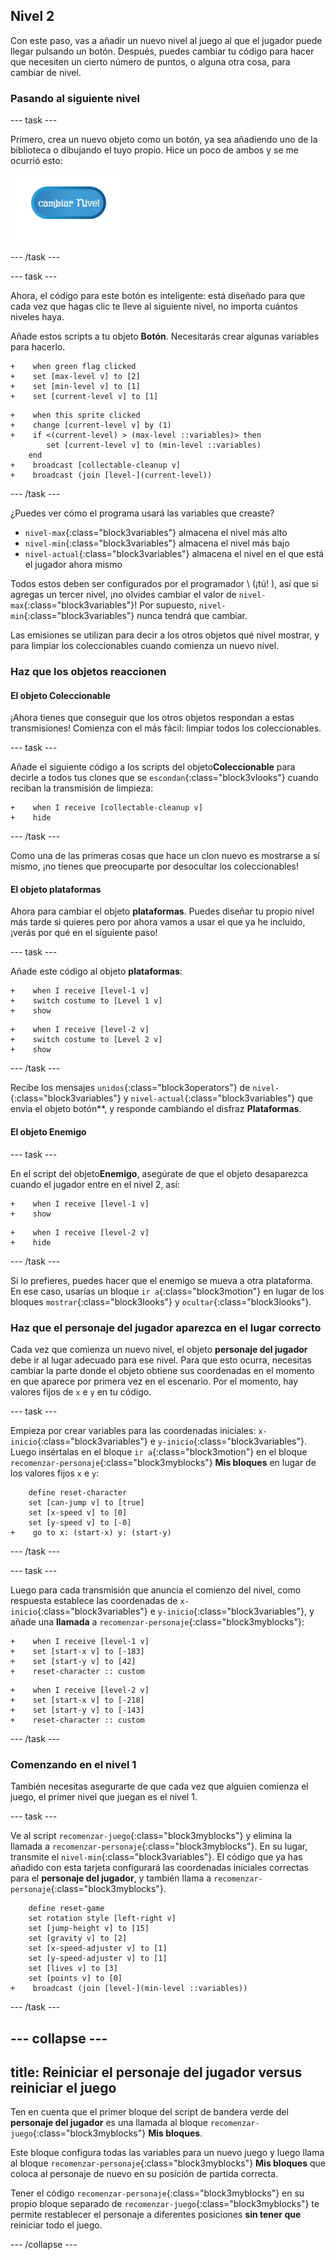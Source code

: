 ## Nivel 2

Con este paso, vas a añadir un nuevo nivel al juego al que el jugador puede llegar pulsando un botón. Después, puedes cambiar tu código para hacer que necesiten un cierto número de puntos, o alguna otra cosa, para cambiar de nivel.

### Pasando al siguiente nivel

\--- task \---

Primero, crea un nuevo objeto como un botón, ya sea añadiendo uno de la biblioteca o dibujando el tuyo propio. Hice un poco de ambos y se me ocurrió esto:

![El objeto botón para cambiar niveles](images/levelButton.png)

\--- /task \---

\--- task \---

Ahora, el código para este botón es inteligente: está diseñado para que cada vez que hagas clic te lleve al siguiente nivel, no importa cuántos niveles haya.

Añade estos scripts a tu objeto **Botón**. Necesitarás crear algunas variables para hacerlo.

```blocks3
+    when green flag clicked
+    set [max-level v] to [2]
+    set [min-level v] to [1]
+    set [current-level v] to [1]
```

```blocks3
+    when this sprite clicked
+    change [current-level v] by (1)
+    if <(current-level) > (max-level ::variables)> then
        set [current-level v] to (min-level ::variables)
    end
+    broadcast [collectable-cleanup v]
+    broadcast (join [level-](current-level))
```

\--- /task \---

¿Puedes ver cómo el programa usará las variables que creaste?

+ `nivel-max`{:class="block3variables"} almacena el nivel más alto
+ `nivel-min`{:class="block3variables"} almacena el nivel más bajo
+ `nivel-actual`{:class="block3variables"} almacena el nivel en el que está el jugador ahora mismo

Todos estos deben ser configurados por el programador \ (¡tú! \), así que si agregas un tercer nivel, ¡no olvides cambiar el valor de `nivel-max`{:class="block3variables"}! Por supuesto, `nivel-min`{:class="block3variables"} nunca tendrá que cambiar.

Las emisiones se utilizan para decir a los otros objetos qué nivel mostrar, y para limpiar los coleccionables cuando comienza un nuevo nivel.

### Haz que los objetos reaccionen

#### El objeto **Coleccionable**

¡Ahora tienes que conseguir que los otros objetos respondan a estas transmisiones! Comienza con el más fácil: limpiar todos los coleccionables.

\--- task \---

Añade el siguiente código a los scripts del objeto**Coleccionable** para decirle a todos tus clones que se `escondan`{:class="block3vlooks"} cuando reciban la transmisión de limpieza:

```blocks3
+    when I receive [collectable-cleanup v]
+    hide
```

\--- /task \---

Como una de las primeras cosas que hace un clon nuevo es mostrarse a sí mismo, ¡no tienes que preocuparte por desocultar los coleccionables!

#### El objeto **plataformas**

Ahora para cambiar el objeto **plataformas**. Puedes diseñar tu propio nivel más tarde si quieres pero por ahora vamos a usar el que ya he incluido, ¡verás por qué en el siguiente paso!

\--- task \---

Añade este código al objeto **plataformas**:

```blocks3
+    when I receive [level-1 v]
+    switch costume to [Level 1 v]
+    show
```

```blocks3
+    when I receive [level-2 v]
+    switch costume to [Level 2 v]
+    show
```

\--- /task \---

Recibe los mensajes `unidos`{:class="block3operators"} de `nivel-`{:class="block3variables"} y `nivel-actual`{:class="block3variables"} que envía el objeto </strong>botón**, y responde cambiando el disfraz **Plataformas**.</p> 

#### El objeto **Enemigo**

\--- task \---

En el script del objeto**Enemigo**, asegúrate de que el objeto desaparezca cuando el jugador entre en el nivel 2, así:

```blocks3
+    when I receive [level-1 v]
+    show
```

```blocks3
+    when I receive [level-2 v]
+    hide
```

\--- /task \---

Si lo prefieres, puedes hacer que el enemigo se mueva a otra plataforma. En ese caso, usarías un bloque `ir a`{:class="block3motion"} en lugar de los bloques `mostrar`{:class="block3looks"} y `ocultar`{:class="block3looks"}.

### Haz que el **personaje del jugador** aparezca en el lugar correcto

Cada vez que comienza un nuevo nivel, el objeto **personaje del jugador** debe ir al lugar adecuado para ese nivel. Para que esto ocurra, necesitas cambiar la parte donde el objeto obtiene sus coordenadas en el momento en que aparece por primera vez en el escenario. Por el momento, hay valores fijos de `x` e `y` en tu código.

\--- task \---

Empieza por crear variables para las coordenadas iniciales: `x-inicio`{:class="block3variables"} e `y-inicio`{:class="block3variables"}. Luego insértalas en el bloque `ir a`{:class="block3motion"} en el bloque `recomenzar-personaje`{:class="block3myblocks"} **Mis bloques** en lugar de los valores fijos `x` e `y`:

```blocks3
    define reset-character
    set [can-jump v] to [true]
    set [x-speed v] to [0]
    set [y-speed v] to [-0]
+    go to x: (start-x) y: (start-y)
```

\--- /task \---

\--- task \---

Luego para cada transmisión que anuncia el comienzo del nivel, como respuesta establece las coordenadas de `x-inicio`{:class="block3variables"} e `y-inicio`{:class="block3variables"}, y añade una **llamada** a `recomenzar-personaje`{:class="block3myblocks"}:

```blocks3
+    when I receive [level-1 v]
+    set [start-x v] to [-183]
+    set [start-y v] to [42]
+    reset-character :: custom
```

```blocks3
+    when I receive [level-2 v]
+    set [start-x v] to [-218]
+    set [start-y v] to [-143]
+    reset-character :: custom
```

\--- /task \---

### Comenzando en el nivel 1

También necesitas asegurarte de que cada vez que alguien comienza el juego, el primer nivel que juegan es el nivel 1.

\--- task \---

Ve al script `recomenzar-juego`{:class="block3myblocks"} y elimina la llamada a `recomenzar-personaje`{:class="block3myblocks"}. En su lugar, transmite el `nivel-min`{:class="block3variables"}. El código que ya has añadido con esta tarjeta configurará las coordenadas iniciales correctas para el **personaje del jugador**, y también llama a `recomenzar-personaje`{:class="block3myblocks"}.

```blocks3
    define reset-game
    set rotation style [left-right v]
    set [jump-height v] to [15]
    set [gravity v] to [2]
    set [x-speed-adjuster v] to [1]
    set [y-speed-adjuster v] to [1]
    set [lives v] to [3]
    set [points v] to [0]
+    broadcast (join [level-](min-level ::variables))
```

\--- /task \---

## \--- collapse \---

## title: Reiniciar el personaje del jugador versus reiniciar el juego

Ten en cuenta que el primer bloque del script de bandera verde del **personaje del jugador** es una llamada al bloque `recomenzar-juego`{:class="block3myblocks"} **Mis bloques**.

Este bloque configura todas las variables para un nuevo juego y luego llama al bloque `recomenzar-personaje`{:class="block3myblocks"} **Mis bloques** que coloca al personaje de nuevo en su posición de partida correcta.

Tener el código `recomenzar-personaje`{:class="block3myblocks"} en su propio bloque separado de `recomenzar-juego`{:class="block3myblocks"} te permite restablecer el personaje a diferentes posiciones **sin tener que** reiniciar todo el juego.

\--- /collapse \---